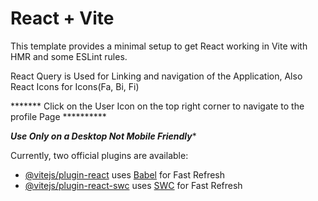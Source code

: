 # React + Vite

This template provides a minimal setup to get React working in Vite with HMR and some ESLint rules.

React Query is Used for Linking and navigation of the Application, Also React Icons for Icons(Fa, Bi, Fi)

******* Click on the User Icon on the top right corner to navigate to the profile Page **********

*****Use Only on a Desktop Not Mobile Friendly******

Currently, two official plugins are available:

- [@vitejs/plugin-react](https://github.com/vitejs/vite-plugin-react/blob/main/packages/plugin-react/README.md) uses [Babel](https://babeljs.io/) for Fast Refresh
- [@vitejs/plugin-react-swc](https://github.com/vitejs/vite-plugin-react-swc) uses [SWC](https://swc.rs/) for Fast Refresh

